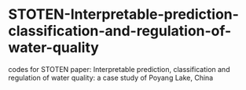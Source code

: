 # STOTEN-Interpretable-prediction-classification-and-regulation-of-water-quality
codes for STOTEN paper: Interpretable prediction, classification and regulation of water quality: a case study of Poyang Lake, China
